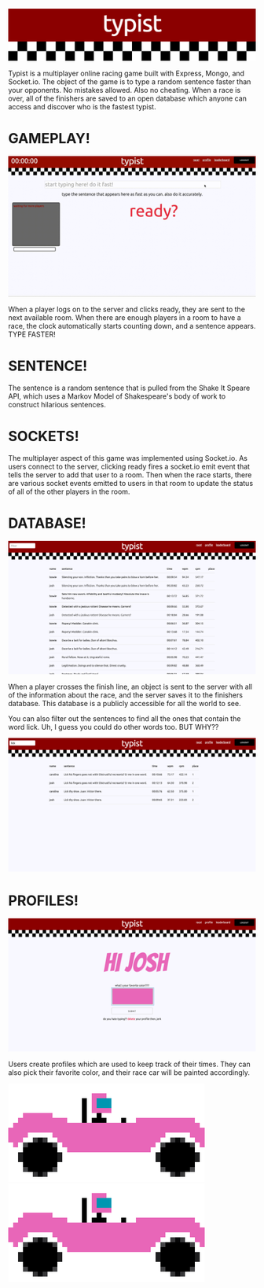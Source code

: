 ![logo](./md_images/logo.png)

Typist is a multiplayer online racing game built with Express, Mongo, and Socket.io.  The object of the game is to type a random sentence faster than your opponents.  No mistakes allowed.  Also no cheating.  When a race is over, all of the finishers are saved to an open database which anyone can access and discover who is the fastest typist.

# GAMEPLAY!

![gif](./md_images/gameplay.gif)

When a player logs on to the server and clicks ready, they are sent to the next available room.  When there are enough players in a room to have a race, the clock automatically starts counting down, and a sentence appears.  TYPE FASTER!


# SENTENCE!

The sentence is a random sentence that is pulled from the Shake It Speare API, which uses a Markov Model of Shakespeare's body of work to construct hilarious sentences.

# SOCKETS!

The multiplayer aspect of this game was implemented using Socket.io.  As users connect to the server, clicking ready fires a socket.io emit event that tells the server to add that user to a room.  Then when the race starts, there are various socket events emitted to users in that room to update the status of all of the other players in the room.

#  DATABASE!

![leaderboard](./md_images/leaderboard.png)

When a player crosses the finish line, an object is sent to the server with all of the information about the race, and the server saves it to the finishers database.  This database is a publicly accessible for all the world to see.

You can also filter out the sentences to find all the ones that contain the word lick.  Uh, I guess you could do other words too.  BUT WHY??

![search](./md_images/search.png)

#  PROFILES!

![profile](./md_images/profile.png)


Users create profiles which are used to keep track of their times.  They can also pick their favorite color, and their race car will be painted accordingly.

![racecar](./md_images/racecar.png)
![racecar](./md_images/racecar.png)
